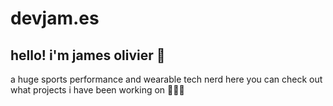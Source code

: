 # devjam.es

## hello! i'm james olivier 👋 

a huge sports performance and wearable tech nerd
here you can check out what projects i have been working on 🏃‍♂️💨

